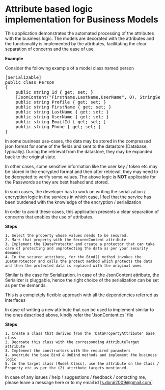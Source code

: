# Attribute based logic implementation for Business Models

This application demonstrates the automated processing of the attributes with the business logic. The models are decorated with the attributes and the functionality is implemented by the attributes, facilitating the clear separation of concerns and the ease of use

**Example**

Consider the following example of a model class named person
<pre>
[Serializable]
public class Person
{
    public string Id { get; set; }
    [JsonContent("FirstName,LastName,UserName", 0), StringSecureContent(1)]
    public string Profile { get; set; }
    public string FirstName { get; set; }
    public string LastName { get; set; }
    public string UserName { get; set; }
    public string EmailId { get; set; }
    public string Phone { get; set; }
}
</pre>

In some business use-cases, the data may be stored in the compressed json format for some of the fields and sent to the datastore [Database, typically].
During the retrieval from the datastore, they may be expanded back to the original state.

In other cases, some sensitive information like the user key / token etc may be stored in the encrypted format and then after retrieval, they may need to be decrypted to verify some values.
The above logic is **NOT** applicable for the Passwords as they are best hashed and stored.

In such cases, the developer has to work on writing the serialization / encryption logic in the services in which case, I feel that the service has been burdened with the knowledge of the encryption / serialization

In order to avoid these cases, this application presents a clear separation of concerns that enables the use of attributes. 

**Steps**
```
1. Select the property whose values needs to be secured,
2. Mark that property with the SecuredContent attribute
3. Implement the IDataProtector and create a protector that can take care of protecting and unprotecting the data as per your security demands
4. In the secured attribute, for the Bind() method invokes the IDataProtector and calls the protect method which protects the data and then the protected data is replaced with the original ones
```

Similar is the case for Serialization.
In case of the JsonContent attribute, the Serializer is pluggable, hence the right choice of the serialization can be set as per the demands.

This is a completely flexible approach with all the dependencies referred as interfaces

In case of writing a new attribute that can be used to implement similar to the ones described above, kindly refer the 'JsonContent.cs' file

**Steps**
```
1. Create a class that derives from the 'DataPropertyAttribute' base class
2. Decroate this class with the corresponding AttributeTarget attribute
3. Implement the constructors with the required paramters
4. override the base Bind & UnBind methods and implement the business logic
5. In the target class [Model Class], use the attribute on the Class / Property etc as per the (2) attribute targets mentioned.
```

In case of any issues / help / suggestions / feedback / contacting me, please leave a message here or to my email id [s.dorai2009@gmail.com]
